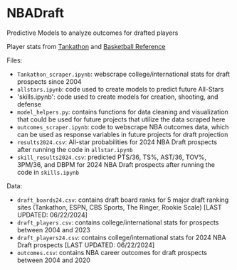 # NBADraft
Predictive Models to analyze outcomes for drafted players

Player stats from [Tankathon](https://www.tankathon.com/) and [Basketball Reference](https://www.basketball-reference.com/)

Files:
- `Tankathon_scraper.ipynb`: webscrape college/international stats for draft prospects since 2004
- `allstars.ipynb`: code used to create models to predict future All-Stars
- 'skills.ipynb': code used to create models for creation, shooting, and defense
- `model_helpers.py`: contains functions for data cleaning and visualization that could be used for future projects that utilize the data scraped here
- `outcomes_scraper.ipynb`: code to webscrape NBA outcomes data, which can be used as response variables in future projects for draft projection
- `results2024.csv`: All-star probabilities for 2024 NBA Draft prospects after running the code in `allstar.ipynb`
- `skill_results2024.csv`: predicted PTS/36, TS%, AST/36, TOV%, 3PM/36, and DBPM for 2024 NBA Draft prospects after running the code in `skills.ipynb`

Data: 
- `draft_boards24.csv`: contains draft board ranks for 5 major draft ranking sites (Tankathon, ESPN, CBS Sports, The Ringer, Rookie Scale) [LAST UPDATED: 06/22/2024]
- `draft_players.csv`: contains college/international stats for prospects between 2004 and 2023
- `draft_players24.csv`: contains college/international stats for 2024 NBA Draft prospects [LAST UPDATED: 06/22/2024]
- `outcomes.csv`: contains NBA career outcomes for draft prospects between 2004 and 2020
